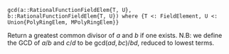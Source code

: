 ```
gcd(a::RationalFunctionFieldElem{T, U}, b::RationalFunctionFieldElem{T, U}) where {T <: FieldElement, U <: Union{PolyRingElem, MPolyRingElem}}
```

Return a greatest common divisor of $a$ and $b$ if one exists. N.B: we define the GCD of $a/b$ and $c/d$ to be gcd$(ad, bc)/bd$, reduced to lowest terms.
